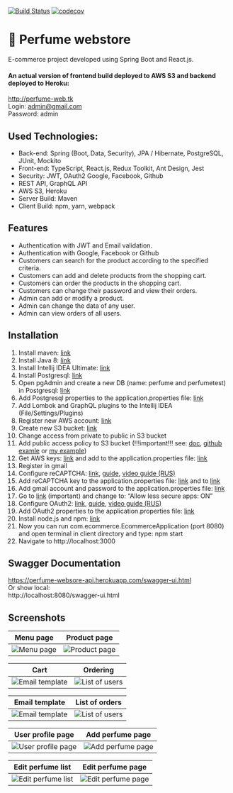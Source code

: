 [![Build Status](https://travis-ci.com/merikbest/ecommerce-spring-reactjs.svg?branch=travis-ci-test)](https://travis-ci.com/merikbest/ecommerce-spring-reactjs)
[![codecov](https://codecov.io/gh/merikbest/ecommerce-spring-reactjs/branch/travis-ci-test/graph/badge.svg?token=sEfOfpBHDX)](https://codecov.io/gh/merikbest/ecommerce-spring-reactjs)

# :hibiscus: Perfume webstore

E-commerce project developed using Spring Boot and React.js.<br>

#### An actual version of frontend build deployed to AWS S3 and backend deployed to Heroku:
http://perfume-web.tk <br>
Login: admin@gmail.com <br>
Password: admin

## Used Technologies:

* Back-end: Spring (Boot, Data, Security), JPA / Hibernate, PostgreSQL, JUnit, Mockito
* Front-end: TypeScript, React.js, Redux Toolkit, Ant Design, Jest
* Security: JWT, OAuth2 Google, Facebook, Github
* REST API, GraphQL API
* AWS S3, Heroku
* Server Build: Maven
* Client Build: npm, yarn, webpack

## Features

* Authentication with JWT and Email validation.
* Authentication with Google, Facebook or Github
* Customers can search for the product according to the specified criteria.
* Customers can add and delete products from the shopping cart.
* Customers can order the products in the shopping cart.
* Customers can change their password and view their orders.
* Admin can add or modify a product.
* Admin can change the data of any user.
* Admin can view orders of all users.

## Installation

1. Install maven: [link](https://www.baeldung.com/install-maven-on-windows-linux-mac)
2. Install Java 8: [link](https://www.oracle.com/ru/java/technologies/javase/javase8-archive-downloads.html)
3. Install Intellij IDEA Ultimate: [link](https://www.jetbrains.com/idea/)
4. Install Postgresql: [link](https://www.postgresql.org/download/)
5. Open pgAdmin and create a new DB (name: perfume and perfumetest) in Postgresql: [link](https://www.guru99.com/postgresql-create-database.html#:~:text=PostgreSQL%20Create%20Database%20using%20pgAdmin)
6. Add Postgresql properties to the application.properties file: [link](https://i.ibb.co/dL77cZS/prop-postgresql.png)
7. Add Lombok and GraphQL plugins to the Intellij IDEA (File/Settings/Plugins)
8. Register new AWS account: [link](https://portal.aws.amazon.com/billing/signup#/start)
9. Create new S3 bucket: [link](https://docs.aws.amazon.com/AmazonS3/latest/userguide/create-bucket-overview.html)
10. Change access from private to public in S3 bucket
11. Add public access policy to S3 bucket (!!!important!!! see:
    [doc](https://docs.aws.amazon.com/AmazonS3/latest/userguide/access-policy-language-overview.html),
    [github examle](https://stackoverflow.com/questions/58580042/how-to-set-public-read-only-access-on-amazon-s3-bucket#:~:text=To%20make%20objects%20publicly%20accessible%2C%20use%20a%20policy%20like%20this%3A) or
    [my example](https://i.ibb.co/mSpHmyL/12-bucket.jpg ))
12. Get AWS keys: [link](https://supsystic.com/documentation/id-secret-access-key-amazon-s3/) and add to the application.properties file: [link](https://i.ibb.co/FKFKR4n/props-aws.png)
13. Register in gmail
14. Configure reCAPTCHA: [link](https://www.google.com/recaptcha/admin#list), [guide](https://developers.google.com/recaptcha/docs/verify), [video guide (RUS)](https://youtu.be/7cDpbAbhyjc?t=212)
15. Add  reCAPTCHA key to the application.properties file: [link](https://i.ibb.co/nDTP8H5/prop-recaptcha.png) and to [link](https://github.com/merikbest/ecommerce-spring-reactjs/blob/4f74f86500ab9363c04a18412dd432bd913e0477/frontend/src/pages/Registration/Registration.tsx#L134)
16. Add gmail account and password to the application.properties file: [link](https://i.ibb.co/0tRr1Gy/props-gmail.png)
17. Go to [link](https://myaccount.google.com/u/2/lesssecureapps) (important) and change to: “Allow less secure apps: ON”
18. Configure OAuth2: [link](https://console.cloud.google.com/apis/credentials), [guide](https://spring.io/guides/tutorials/spring-boot-oauth2/), [video guide (RUS)](https://www.youtube.com/watch?v=-ohlXEJeRX8&ab_channel=letsCode)
19. Add OAuth2 properties to the application.properties file: [link](https://i.ibb.co/YpH4V3m/oauth2-props.png)
20. Install node.js and npm: [link](https://docs.npmjs.com/downloading-and-installing-node-js-and-npm)
21. Now you can run com.ecommerce.EcommerceApplication (port 8080) and open terminal in client directory and type: npm start
22. Navigate to http://localhost:3000

## Swagger Documentation

https://perfume-websore-api.herokuapp.com/swagger-ui.html <br/>
Or show local: <br/>
http://localhost:8080/swagger-ui.html

## Screenshots

Menu page  |  Product page
:------------------------:|:-------------------------:
![Menu page](https://i.ibb.co/VT4RzYj/1menu.jpg)  |  ![Product page](https://i.ibb.co/HtnKp0W/2-Product-page.jpg)

Cart  |  Ordering
:------------------------:|:-------------------------:
![Email template](https://i.ibb.co/8Y8bfSG/3-Cart.jpg)  |  ![List of users](https://i.ibb.co/tLmY8y2/4-Ordering.jpg)

Email template  |  List of orders
:------------------------:|:-------------------------:
![Email template](https://i.ibb.co/bmKTLPJ/email-template.jpg)  |  ![List of users](https://i.ibb.co/pLTyF25/6-List-of-orders.jpg)

User profile page  |  Add perfume page
:------------------------:|:-------------------------:
![User profile page](https://i.ibb.co/qx1Csc8/7-User-profile-page.jpg)  |  ![Add perfume page](https://i.ibb.co/XbsJPQH/8-Add-perfume-page.jpg)

Edit perfume list  |  Edit perfume page
:------------------------:|:-------------------------:
![Edit perfume list](https://i.ibb.co/HFb9wfR/9-Edit-perfume-list.jpg)  |  ![Edit perfume page](https://i.ibb.co/jH8R8xL/10-Edit-perfume-page.jpg)
